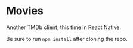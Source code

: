 # Movies
Another TMDb client, this time in React Native.

Be sure to run `npm install` after cloning the repo.
